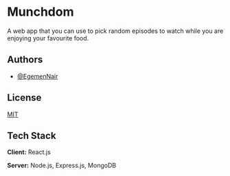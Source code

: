 # Munchdom

A web app that you can use to pick random episodes to watch while you are enjoying your favourite food.

## Authors

- [@EgemenNair](https://www.github.com/EgemenNair)

## License

[MIT](https://choosealicense.com/licenses/mit/)

## Tech Stack

**Client:** React.js

**Server:** Node.js, Express.js, MongoDB
